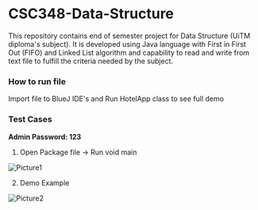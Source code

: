 # CSC348-Data-Structure
This repository contains end of semester project for Data Structure (UiTM diploma's subject). It is developed using Java language with First in First Out (FIFO) and Linked List algorithm and capability to read and write from text file to fulfill the criteria needed by the subject.

### How to run file
Import file to BlueJ IDE's and Run HotelApp class to see full demo

### Test Cases 
**Admin Password: 123**

1. Open Package file -> Run void main 

![Picture1](https://user-images.githubusercontent.com/91973389/136732297-fdeddd51-a06a-4e3d-8dcd-9af0a66b3d67.png)

2. Demo Example

![Picture2](https://user-images.githubusercontent.com/91973389/136732304-8c4ca500-7428-4929-bd37-05b1af283909.png)
